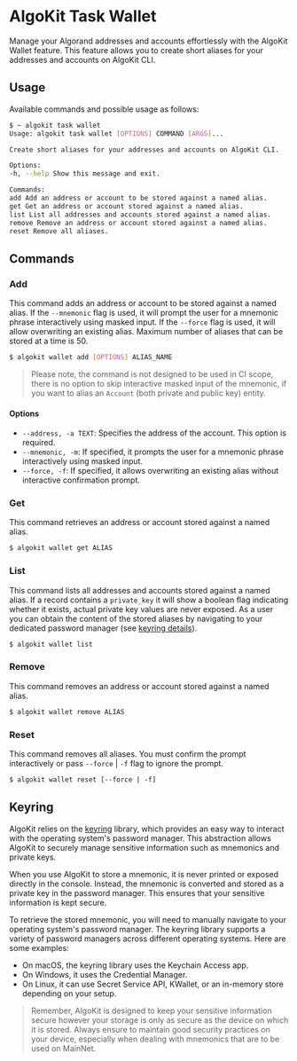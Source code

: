 # AlgoKit Task Wallet

Manage your Algorand addresses and accounts effortlessly with the AlgoKit Wallet feature. This feature allows you to create short aliases for your addresses and accounts on AlgoKit CLI.

## Usage

Available commands and possible usage as follows:

```bash
$ ~ algokit task wallet
Usage: algokit task wallet [OPTIONS] COMMAND [ARGS]...

Create short aliases for your addresses and accounts on AlgoKit CLI.

Options:
-h, --help Show this message and exit.

Commands:
add Add an address or account to be stored against a named alias.
get Get an address or account stored against a named alias.
list List all addresses and accounts stored against a named alias.
remove Remove an address or account stored against a named alias.
reset Remove all aliases.
```

## Commands

### Add

This command adds an address or account to be stored against a named alias. If the `--mnemonic` flag is used, it will prompt the user for a mnemonic phrase interactively using masked input. If the `--force` flag is used, it will allow overwriting an existing alias. Maximum number of aliases that can be stored at a time is 50.

```bash
$ algokit wallet add [OPTIONS] ALIAS_NAME
```

> Please note, the command is not designed to be used in CI scope, there is no option to skip interactive masked input of the mnemonic, if you want to alias an `Account` (both private and public key) entity.

#### Options

- `--address, -a TEXT`: Specifies the address of the account. This option is required.
- `--mnemonic, -m`: If specified, it prompts the user for a mnemonic phrase interactively using masked input.
- `--force, -f`: If specified, it allows overwriting an existing alias without interactive confirmation prompt.

### Get

This command retrieves an address or account stored against a named alias.

```bash
$ algokit wallet get ALIAS
```

### List

This command lists all addresses and accounts stored against a named alias. If a record contains a `private_key` it will show a boolean flag indicating whether it exists, actual private key values are never exposed. As a user you can obtain the content of the stored aliases by navigating to your dedicated password manager (see [keyring details](https://pypi.org/project/keyring/)).

```bash
$ algokit wallet list
```

### Remove

This command removes an address or account stored against a named alias.

```bash
$ algokit wallet remove ALIAS
```

### Reset

This command removes all aliases. You must confirm the prompt interactively or pass `--force` | `-f` flag to ignore the prompt.

```bash
$ algokit wallet reset [--force | -f]
```

## Keyring

AlgoKit relies on the [keyring](https://pypi.org/project/keyring/) library, which provides an easy way to interact with the operating system's password manager. This abstraction allows AlgoKit to securely manage sensitive information such as mnemonics and private keys.

When you use AlgoKit to store a mnemonic, it is never printed or exposed directly in the console. Instead, the mnemonic is converted and stored as a private key in the password manager. This ensures that your sensitive information is kept secure.

To retrieve the stored mnemonic, you will need to manually navigate to your operating system's password manager. The keyring library supports a variety of password managers across different operating systems. Here are some examples:

- On macOS, the keyring library uses the Keychain Access app.
- On Windows, it uses the Credential Manager.
- On Linux, it can use Secret Service API, KWallet, or an in-memory store depending on your setup.

> Remember, AlgoKit is designed to keep your sensitive information secure however your storage is only as secure as the device on which it is stored. Always ensure to maintain good security practices on your device, especially when dealing with mnemonics that are to be used on MainNet.
